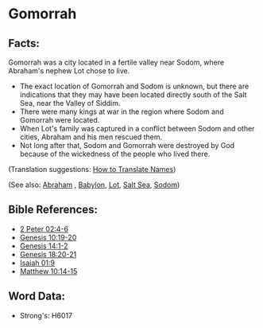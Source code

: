 # Gomorrah #

## Facts: ##

Gomorrah was a city located in a fertile valley near Sodom, where Abraham's nephew Lot chose to live.

* The exact location of Gomorrah and Sodom is unknown, but there are indications that they may have been located directly south of the Salt Sea, near the Valley of Siddim.
* There were many kings at war in the region where Sodom and Gomorrah were located.
* When Lot's family was captured in a conflict between Sodom and other cities, Abraham and his men rescued them.
* Not long after that, Sodom and Gomorrah were destroyed by God because of the wickedness of the people who lived there.

(Translation suggestions: [How to Translate Names](rc://en/ta/man/translate/translate-names))

(See also: [Abraham](../names/abraham.md) , [Babylon](../names/babylon.md), [Lot](../names/lot.md), [Salt Sea](../names/saltsea.md), [Sodom](../names/sodom.md))

## Bible References: ##

* [2 Peter 02:4-6](rc://en/tn/help/2pe/02/04)
* [Genesis 10:19-20](rc://en/tn/help/gen/10/19)
* [Genesis 14:1-2](rc://en/tn/help/gen/14/01)
* [Genesis 18:20-21](rc://en/tn/help/gen/18/20)
* [Isaiah 01:9](rc://en/tn/help/isa/01/09)
* [Matthew 10:14-15](rc://en/tn/help/mat/10/14)

## Word Data: ##

* Strong's: H6017
